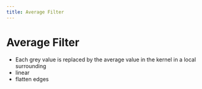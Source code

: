 ```yaml
---
title: Average Filter
---
```


# Average Filter
- Each grey value is replaced by the average value in the kernel in a local surrounding
- linear
- flatten edges












